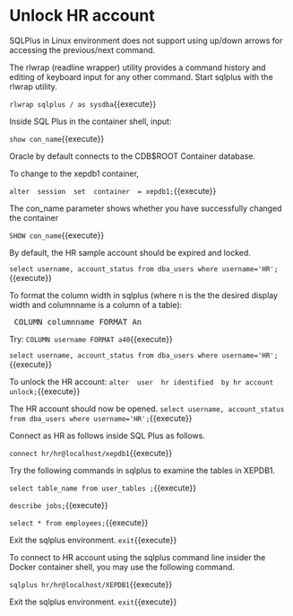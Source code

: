 <h1>Unlock HR account</h1>

SQLPlus in Linux environment does not support using up/down arrows for accessing the previous/next command.

The rlwrap (readline wrapper) utility provides a command history and editing of keyboard input for any other command. Start sqlplus with the rlwrap utility.

`rlwrap sqlplus / as sysdba`{{execute}}


Inside SQL Plus in the container shell, input:

`show con_name`{{execute}}

Oracle by default connects to the CDB$ROOT Container database.

To change to the xepdb1 container,

`alter  session  set  container  = xepdb1;`{{execute}}


The con_name parameter shows whether you have successfully changed the container 

`SHOW con_name`{{execute}}


By default, the HR sample account should be expired and locked.

`select username, account_status from dba_users where username='HR';`{{execute}}


To format the column width in sqlplus (where n is the the desired display width and columnname is a column of a table):

<pre> COLUMN columnname FORMAT An </pre>

Try:
`COLUMN username FORMAT a40`{{execute}}

`select username, account_status from dba_users where username='HR';`{{execute}}
 

To unlock the HR account:
`alter  user  hr identified  by hr account unlock;`{{execute}}


The HR account should now be opened.
`select username, account_status from dba_users where username='HR';`{{execute}}


Connect as HR as follows inside SQL Plus as follows.

`connect hr/hr@localhost/xepdb1`{{execute}}


Try the following commands in sqlplus to examine the tables in XEPDB1.

`select table_name from user_tables ;`{{execute}}

`describe jobs;`{{execute}}

`select * from employees;`{{execute}}

Exit the sqlplus environment.
`exit`{{execute}}


To connect to HR account using the sqlplus command line insider the Docker container shell, you may use the following command.

`sqlplus hr/hr@localhost/XEPDB1`{{execute}}


Exit the sqlplus environment.
`exit`{{execute}}
